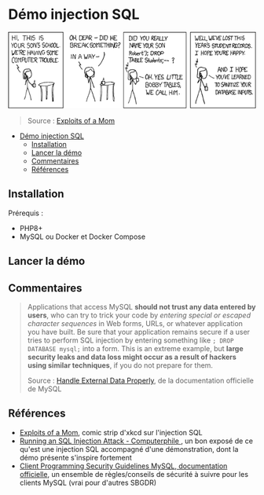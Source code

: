 # Démo injection SQL

![](assets/exploits_of_a_mom.png)

> Source : [Exploits of a Mom](https://xkcd.com/327/)

- [Démo injection SQL](#démo-injection-sql)
  - [Installation](#installation)
  - [Lancer la démo](#lancer-la-démo)
  - [Commentaires](#commentaires)
  - [Références](#références)


## Installation

Prérequis :

- PHP8+
- MySQL ou Docker et Docker Compose

## Lancer la démo


## Commentaires

> Applications that access MySQL **should not trust any data entered by users**, who can try to trick your code by *entering special or* *escaped character sequences* in Web forms, URLs, or whatever application you have built. Be sure that your application remains secure if a user tries to perform SQL injection by entering something like `; DROP DATABASE mysql;` into a form. This is an extreme example, but **large security leaks and data loss might occur as a result of hackers using similar techniques**, if you do not prepare for them. 
>   
> Source : [Handle External Data Properly](https://dev.mysql.com/doc/refman/5.7/en/secure-client-programming.html), de la documentation officielle de MySQL


## Références

- [Exploits of a Mom](https://xkcd.com/327/), comic strip d'xkcd sur l'injection SQL
- [Running an SQL Injection Attack - Computerphile ](https://www.youtube.com/watch?v=ciNHn38EyRc), un bon exposé de ce qu'est une injection SQL accompagné d'une démonstration, dont la démo présente s'inspire fortement
- [Client Programming Security Guidelines MySQL, documentation officielle](https://dev.mysql.com/doc/refman/5.7/en/secure-client-programming.html), un ensemble de règles/conseils de sécurité à suivre pour les clients MySQL (vrai pour d'autres SBGDR)
